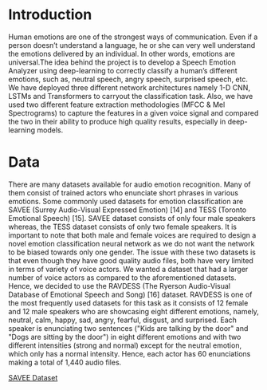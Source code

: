 # Introduction
Human emotions are one of the strongest ways of communication.  Even if a person doesn’t understand a language, he or she can very well understand the emotions delivered by an individual.  In other words, emotions are universal.The idea behind the project is to develop a Speech Emotion Analyzer using deep-learning to correctly classify a human’s different emotions, such as, neutral speech, angry speech, surprised speech, etc. We have deployed three different network architectures namely 1-D CNN, LSTMs and Transformers to carryout the classification task. Also, we have used two different feature extraction methodologies (MFCC &amp; Mel Spectrograms) to capture the features in a given voice signal and compared the two in their ability to produce high quality results, especially in deep-learning models.

# Data
There are many datasets available for audio emotion recognition. Many of them consist of trained actors who enunciate short phrases in various emotions. Some commonly used datasets for emotion classification are SAVEE (Surrey Audio-Visual Expressed Emotion) [14] and TESS (Toronto Emotional Speech) [15]. SAVEE dataset consists of only four male speakers whereas, the TESS dataset consists of only two female speakers. It is important to note that both male and female voices are required to design a novel emotion classification neural network as we do not want the network to be biased towards only one gender. The issue with these two datasets is that even though they have good quality audio files, both have very limited in terms of variety of voice actors. We wanted a dataset that had a larger number of voice actors as compared to the aforementioned datasets. Hence, we decided to use the RAVDESS (The Ryerson Audio-Visual Database of Emotional Speech and Song) [16] dataset. RAVDESS is one of the most frequently used datasets for this task as it consists of 12 female and 12 male speakers who are showcasing eight different emotions, namely, neutral, calm, happy, sad, angry, fearful, disgust, and surprised. Each speaker is enunciating two sentences ("Kids are talking by the door" and "Dogs are sitting by the door") in eight different emotions and with two different intensities (strong and normal) except for the neutral emotion, which only has a normal intensity. Hence, each actor has 60 enunciations making a total of 1,440 audio files.

[SAVEE Dataset](https://www.kaggle.com/barelydedicated/savee-database)
